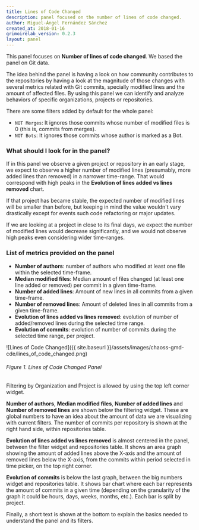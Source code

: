 ```yaml
---
title: Lines of Code Changed
description: panel focused on the number of lines of code changed.
author: Miguel-Ángel Fernández Sánchez
created_at: 2018-01-16
grimoirelab_version: 0.2.3
layout: panel
---
```



This panel focuses on **Number of lines of code changed**. We based the panel on Git data.

The idea behind the panel is having a look on how community contributes to the repositories by having a look at the magnitude of those changes with several metrics related with Git commits, specially modified lines and the amount of affected files. By using this panel we can identify and analyze behaviors of specific organizations, projects or repositories.

There are some filters added by default for the whole panel:

* `NOT Merges`: It ignores those commits whose number of modified files is 0 (this is, commits from merges).
* `NOT Bots`: It ignores those commits whose author is marked as a Bot.

### What should I look for in the panel?

If in this panel we observe a given project or repository in an early stage, we expect to observe a higher number of modified lines (presumably, more added lines than removed) in a narrower time-range. That would correspond with high peaks in the **Evolution of lines added vs lines removed** chart.

If that project has became stable, the expected number of modified lines will be smaller than before, but keeping in mind the value wouldn't vary drastically except for events such code refactoring or major updates.

If we are looking at a project in close to its final days, we expect the number of modified lines would decrease significantly, and we would not observe high peaks even considering wider time-ranges.

### List of metrics provided on the panel
* **Number of authors**: number of authors who modified at least one file within the selected time-frame.
* **Median modified files**: Median amount of files changed (at least one line added or removed) per commit in a given time-frame.
* **Number of added lines**: Amount of new lines in all commits from a given time-frame.
* **Number of removed lines**: Amount of deleted lines in all commits from a given time-frame.
* **Evolution of lines added vs lines removed**: evolution of number of added/removed lines during the selected time range.
* **Evolution of commits**: evolution of number of commits during the selected time range, per project.


![Lines of Code Changed]({{ site.baseurl }}/assets/images/chaoss-gmd-cde/lines_of_code_changed.png)
###### Figure 1. Lines of Code Changed Panel


Filtering by Organization and Project is allowed by using the top left corner
widget.

**Number of authors**, **Median modified files**, **Number of added lines** and **Number of removed lines** are shown below the filtering widget.
These are global numbers to have an idea about the amount of data we are visualizing
with current filters. The number of commits per repository is shown at the right hand side, within
repositories table.

**Evolution of lines added vs lines removed** is almost centered in the panel, between the filter widget and repositories table. It shows an area graph showing the amount of added lines above the X-axis and the amount of removed lines below the X-axis, from the commits within period selected in time picker, on the top right corner.

**Evolution of commits** is below the last graph, between the big numbers widget and repositories table. It shows bar chart where each bar represents the amount of commits in a given time (depending on the granularity of the graph it could be hours, days, weeks, months, etc.). Each bar is split by project.

Finally, a short text is shown at the bottom to explain the basics needed to understand the panel and its filters.
